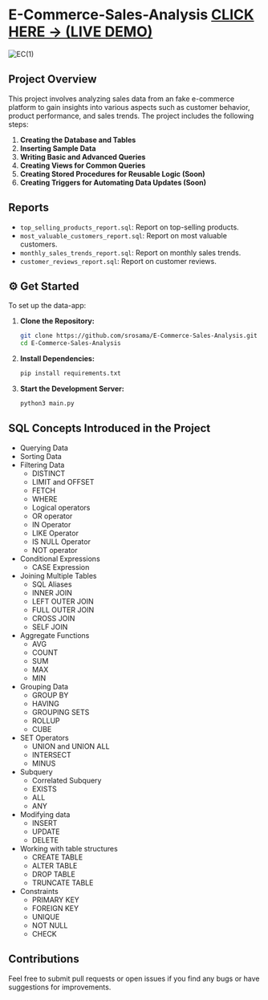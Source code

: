 # E-Commerce-Sales-Analysis <a href="https://stunning-garbanzo-j65x6r7qg9xc54wj-8501.app.github.dev/"> CLICK HERE -> (LIVE DEMO)</a>

![EC(1)](https://github.com/user-attachments/assets/06763fed-ef3e-4c2b-9aae-552b2d5ab293)
## Project Overview

This project involves analyzing sales data from an fake e-commerce platform to gain insights into various aspects such as customer behavior, product performance, and sales trends. The project includes the following steps:

1. **Creating the Database and Tables**
2. **Inserting Sample Data**
3. **Writing Basic and Advanced Queries**
4. **Creating Views for Common Queries**
5. **Creating Stored Procedures for Reusable Logic (Soon)**
6. **Creating Triggers for Automating Data Updates (Soon)**


## Reports
- `top_selling_products_report.sql`: Report on top-selling products.
- `most_valuable_customers_report.sql`: Report on most valuable customers.
- `monthly_sales_trends_report.sql`: Report on monthly sales trends.
- `customer_reviews_report.sql`: Report on customer reviews.

## <a name="get-started">⚙️ Get Started</a>

To set up the data-app:

1. **Clone the Repository:**
   ```sh
   git clone https://github.com/srosama/E-Commerce-Sales-Analysis.git
   cd E-Commerce-Sales-Analysis
   ```
2. **Install Dependencies:**
   ```sh
   pip install requirements.txt
   ```
3. **Start the Development Server:**
   ```sh
   python3 main.py
   ```
   
## SQL Concepts Introduced in the Project
* Querying Data
* Sorting Data
* Filtering Data
    * DISTINCT
    * LIMIT and OFFSET 
    * FETCH
    * WHERE
    * Logical operators 
    * OR operator
    * IN Operator
    * LIKE Operator
    * IS NULL Operator
    * NOT operator
* Conditional Expressions
  * CASE Expression 
* Joining Multiple Tables
  * SQL Aliases 
  * INNER JOIN 
  * LEFT OUTER JOIN 
  * FULL OUTER JOIN
  * CROSS JOIN
  * SELF JOIN
* Aggregate Functions
    * AVG 
    * COUNT 
    * SUM 
    * MAX
    * MIN 
* Grouping Data
    * GROUP BY
    * HAVING
    * GROUPING SETS
    * ROLLUP
    * CUBE
* SET Operators
  * UNION and UNION ALL 
  * INTERSECT 
  * MINUS 
* Subquery
  * Correlated Subquery 
  * EXISTS
  * ALL
  * ANY
* Modifying data
  * INSERT 
  * UPDATE 
  * DELETE 
* Working with table structures
  * CREATE TABLE 
  * ALTER TABLE 
  * DROP TABLE 
  * TRUNCATE TABLE
* Constraints
  * PRIMARY KEY
  * FOREIGN KEY
  * UNIQUE
  * NOT NULL
  * CHECK
 
## Contributions
Feel free to submit pull requests or open issues if you find any bugs or have suggestions for improvements.
